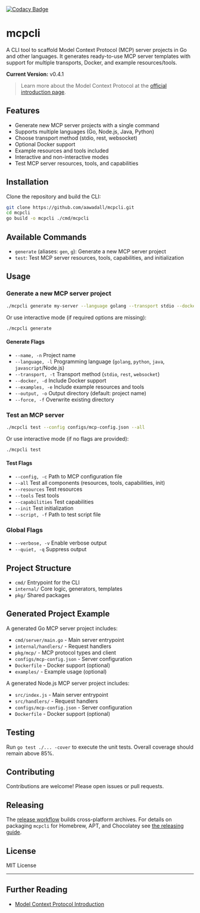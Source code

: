 [![Codacy Badge](https://app.codacy.com/project/badge/Grade/7b1f68b2c73c49e19e13a7e25f9de2f8)](https://app.codacy.com/gh/aawadall/mcpcli/dashboard?utm_source=gh&utm_medium=referral&utm_content=&utm_campaign=Badge_grade)

# mcpcli

A CLI tool to scaffold Model Context Protocol (MCP) server projects in Go and other languages. It generates ready-to-use MCP server templates with support for multiple transports, Docker, and example resources/tools.

**Current Version:** v0.4.1

> Learn more about the Model Context Protocol at the [official introduction page](https://modelcontextprotocol.io/introduction).

## Features
- Generate new MCP server projects with a single command
- Supports multiple languages (Go, Node.js, Java, Python)
- Choose transport method (stdio, rest, websocket)
- Optional Docker support
- Example resources and tools included
- Interactive and non-interactive modes
- Test MCP server resources, tools, and capabilities

## Installation

Clone the repository and build the CLI:

```bash
git clone https://github.com/aawadall/mcpcli.git
cd mcpcli
go build -o mcpcli ./cmd/mcpcli
```

## Available Commands

- `generate` (aliases: `gen`, `g`): Generate a new MCP server project
- `test`: Test MCP server resources, tools, capabilities, and initialization

## Usage

### Generate a new MCP server project

```bash
./mcpcli generate my-server --language golang --transport stdio --docker --examples
```

Or use interactive mode (if required options are missing):

```bash
./mcpcli generate
```

#### Generate Flags
- `--name, -n`         Project name
- `--language, -l`     Programming language (`golang`, `python`, `java`, `javascript`/Node.js)
- `--transport, -t`    Transport method (`stdio`, `rest`, `websocket`)
- `--docker, -d`       Include Docker support
- `--examples, -e`     Include example resources and tools
- `--output, -o`       Output directory (default: project name)
- `--force, -f`        Overwrite existing directory

### Test an MCP server

```bash
./mcpcli test --config configs/mcp-config.json --all
```

Or use interactive mode (if no flags are provided):

```bash
./mcpcli test
```

#### Test Flags
- `--config, -c`         Path to MCP configuration file
- `--all`                Test all components (resources, tools, capabilities, init)
- `--resources`          Test resources
- `--tools`              Test tools
- `--capabilities`       Test capabilities
- `--init`               Test initialization
- `--script, -f`         Path to test script file

### Global Flags
- `--verbose, -v`   Enable verbose output
- `--quiet, -q`     Suppress output

## Project Structure
- `cmd/`         Entrypoint for the CLI
- `internal/`    Core logic, generators, templates
- `pkg/`         Shared packages

## Generated Project Example

A generated Go MCP server project includes:
- `cmd/server/main.go` - Main server entrypoint
- `internal/handlers/` - Request handlers
- `pkg/mcp/`           - MCP protocol types and client
- `configs/mcp-config.json` - Server configuration
- `Dockerfile`         - Docker support (optional)
- `examples/`          - Example usage (optional)

A generated Node.js MCP server project includes:
- `src/index.js` - Main server entrypoint
- `src/handlers/` - Request handlers
- `configs/mcp-config.json` - Server configuration
- `Dockerfile` - Docker support (optional)

## Testing

Run `go test ./... -cover` to execute the unit tests. Overall coverage should remain above 85%.

## Contributing

Contributions are welcome! Please open issues or pull requests.

## Releasing

The [release workflow](.github/workflows/release.yml) builds cross-platform archives.
For details on packaging `mcpcli` for Homebrew, APT, and Chocolatey see
[the releasing guide](doc/releasing.md).

## License

MIT License

---

## Further Reading
- [Model Context Protocol Introduction](https://modelcontextprotocol.io/introduction)
